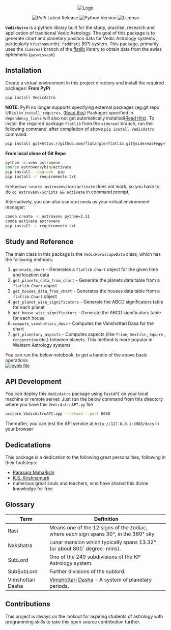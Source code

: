 <p align="center">
    <img src="https://raw.githubusercontent.com/diliprk/VedicAstro/main/VedicAstroLogo.png?raw=True" alt="Logo">
    <p align="center">
    <img src="https://img.shields.io/pypi/v/VedicAstro" alt="PyPi Latest Release"> <img src="https://img.shields.io/badge/python-3.11-limegreen" alt="Python Version"> <img src="https://img.shields.io/badge/License-MIT-blue" alt="License">
    </p> 
</p>

<b>`VedicAstro`</b> is a python library built for the study, practise, research and application of traditional Vedic Astrology. The goal of this package is to generate chart and planetary position data for Vedic Astrology systems , particularly `Krishnamurthi Paddhati` (KP) system. This package, primarily uses the `sidereal` branch of the [flatlib](https://github.com/flatangle/flatlib/tree/sidereal) library to obtain data from the swiss ephemeris (`pyswisseph`)

## Installation
Create a virtual environment in this project directory and install the required packages:
**From PyPi**
```bash
pip install VedicAstro
```
**NOTE**: PyPI no longer supports specifying external packages (eg:git repo URLs) in `install_requires`. ([Read this](https://github.com/pypi/warehouse/issues/9404)) Packages specified in `dependency_links` will also not get automatically installed([Read this](https://setuptools.pypa.io/en/latest/deprecated/dependency_links.html)). To install the required package `flatlib` from the `sidereal` branch, run the following command, after completion of above `pip install VedicAstro` command:
```bash
pip install git+https://github.com/flatangle/flatlib.git@sidereal#egg=flatlib
```

**From local clone of Git Repo**
```bash
python -m venv astrovenv
source astrovenv/bin/activate
pip install --upgrade  pip
pip install -r requirements.txt
```
In `Windows`: `source astrovenv/bin/activate` does not work, so you have to do `cd astrovenv\Scripts && activate` in command prompt, 

Alternatively, you can also use `miniconda` as your virtual environment manager:

```bash
conda create -n astrovenv python=3.11
conda activate astrovenv
pip install -r requirements.txt
```

## Study and Reference
The main class in this package is the `VedicHoroscopeData` class, which has the following methods:

 1. `generate_chart` - Generates a `flatlib.Chart` object for the given time and location data
 2. `get_planets_data_from_chart` - Generate the planets data table from a `flatlib.Chart` object
 3. `get_houses_data_from_chart` -  Generates the houses data table from a `flatlib.Chart` object
 4. `get_planet_wise_significators` - Generate the ABCD significators table for each planet
 5. `get_house_wise_significators` - Generate the ABCD significators table for each house
 6. `compute_vimshottari_dasa` - Computes the Vimshottari Dasa for the chart
 7. `get_planetary_aspects` - Computes aspects (like `Trine`, `Sextile` , `Square` , `Conjunction` etc.) between planets. This method is more popular in Western Astrology systems

You can run the  below notebook, to get a handle of the above basic operations.<br>[![ipynb file](https://img.shields.io/badge/VedicAstroStudy-notebook-brightgreen?logo=jupyter)](https://github.com/diliprk/VedicAstro/blob/main/VedicAstroStudy.ipynb)

## API Development
You can deploy this `VedicAstro` package using `FastAPI` on your local machine or remote server. Just run the below command from this directory where you have this `VedicAstroAPI.py` file

```bash
uvicorn VedicAstroAPI:app --reload --port 8088
```

Thereafter, you can test the API service at `http://127.0.0.1:8088/docs` in your browser

## Dedicatations
This package is a dedication to the following great personalities, following in their footsteps:
- [Parasara MahaRishi](https://en.wikipedia.org/wiki/Parashara)
- [K.S. Krishnamurti](http://kpastrologys.net/about-us/)
- numerous great souls and teachers, who have shared this divine knowledge for free


## Glossary
| Term             | Definition                                                                                            |
|------------------|-------------------------------------------------------------------------------------------------------|
| Rasi             | Means one of the 12 signs of the zodiac, where each sign spans 30°, in the 360° sky                   |
| Nakshatra        | Lunar mansion which typically spans 13.32° (or about 800` degree-mins).                               |
| SubLord          | One of the 249 subdivisions of the KP Astrology system.                                               |
| SubSubLord       | Further divisions of the sublord.                                                                     |
| Vimshottari Dasha| [Vimshottari Dasha](https://en.wikipedia.org/wiki/Dasha_(astrology)) - A system of planetary periods. |


## Contributions
This project is always on the lookout for aspiring students of astrology with programming skills to take this open source contribution further.
